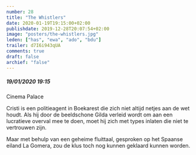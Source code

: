 ```yaml
---
number: 28
title: "The Whistlers"
date: 2020-01-19T19:15:00+02:00
publishdate: 2019-12-28T20:07:54+02:00
image: "posters/the-whistlers.jpg"
leden: ["has", "ewa", "ado", "bdu"]
trailer: d7I6i943qUA
comments: true
draft: false
archief: "false"
---
```


##### 19/01/2020 19:15

Cinema Palace

Cristi is een politieagent in Boekarest die zich niet altijd netjes aan de wet
houdt. Als hij door de beeldschone Gilda verleid wordt om aan een lucratieve
overval mee te doen, moet hij zich met types inlaten die niet te vertrouwen zijn.
<!--more-->
Maar met behulp van een geheime fluittaal, gesproken op het Spaanse eiland La
Gomera, zou de klus toch nog kunnen geklaard kunnen worden.
